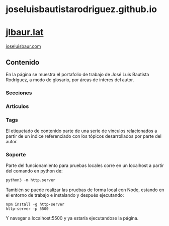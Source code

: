 # joseluisbautistarodriguez.github.io 
# [jlbaur.lat](https://jlbaur.lat/)
[joseluisbaur.com](https://joseluisbaur.com/)

## Contenido
En la página se muestra el portafolio de trabajo de José Luis Bautista Rodríguez, a modo de glosario, por áreas de interes del autor.
### Secciones  

### Articulos

### Tags
El etiquetado de contenido parte de una serie de vinculos relacionados a partir de un indice referenciado con los tópicos desarrollados por parte del autor. 

### Soporte
Parte del funcionamiento para pruebas locales corre en un localhost a partir del comando en python de:

```python
python3 -m http.server
```

También se puede realizar las pruebas de forma local con Node, estando en el entorno de trabajo e instalando y después ejecutando: 

```bach
npm install -g http-server
http-server -p 5500
```

Y navegar a localhost:5500 y ya estaría ejecutandose la página.
